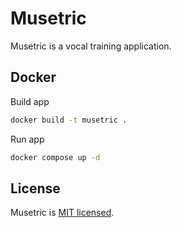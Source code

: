# Musetric

Musetric is a vocal training application.

## Docker

Build app

```bash
docker build -t musetric .
```

Run app

```bash
docker compose up -d
```

## License

Musetric is [MIT licensed](https://github.com/popelenkow/Musetric/blob/main/license.md).
